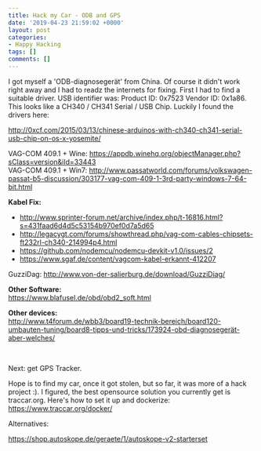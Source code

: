 ```yaml
---
title: Hack my Car - ODB and GPS
date: '2019-04-23 21:59:02 +0000'
layout: post
categories:
- Happy Hacking
tags: []
comments: []
---
```

I got myself a 'ODB-diagnosegerät' from China. Of course it didn't work right away and I had to readz the internets for fixing. First I had to find a suitable driver. USB identifier was: Product ID: 0x7523 Vendor ID: 0x1a86. This looks like a CH340 / CH341 Serial / USB Chip. Luckily I found the drivers here:

<http://0xcf.com/2015/03/13/chinese-arduinos-with-ch340-ch341-serial-usb-chip-on-os-x-yosemite/>

VAG-COM 409.1 + Wine: <https://appdb.winehq.org/objectManager.php?sClass=version&iId=33443>  
VAG-COM 409.1 + Win7: <http://www.passatworld.com/forums/volkswagen-passat-b5-discussion/303177-vag-com-409-1-3rd-party-windows-7-64-bit.html>

**Kabel Fix:**  
- <http://www.sprinter-forum.net/archive/index.php/t-16816.html?s=431faad6d4d5c53154b970ef0d7a5d65>  
- <http://legacygt.com/forums/showthread.php/vag-com-cables-chipsets-ft232rl-ch340-214994p4.html>  
- <https://github.com/nodemcu/nodemcu-devkit-v1.0/issues/2>  
- <https://www.sgaf.de/content/vagcom-kabel-erkannt-412207>

GuzziDag: <http://www.von-der-salierburg.de/download/GuzziDiag/>

**Other Software:**  
<https://www.blafusel.de/obd/obd2_soft.html>

**Other devices:**  
<http://www.t4forum.de/wbb3/board19-technik-bereich/board120-umbauten-tuning/board8-tipps-und-tricks/173924-obd-diagnosegerät-aber-welches/>

&nbsp;

Next: get GPS Tracker.

Hope is to find my car, once it got stolen, but so far, it was more of a hack project :). I figured, the best opensource solution you currently get is traccar.org. Here's how to set it up and dockerize: <https://www.traccar.org/docker/>

Alternatives:

<https://shop.autoskope.de/geraete/1/autoskope-v2-starterset>